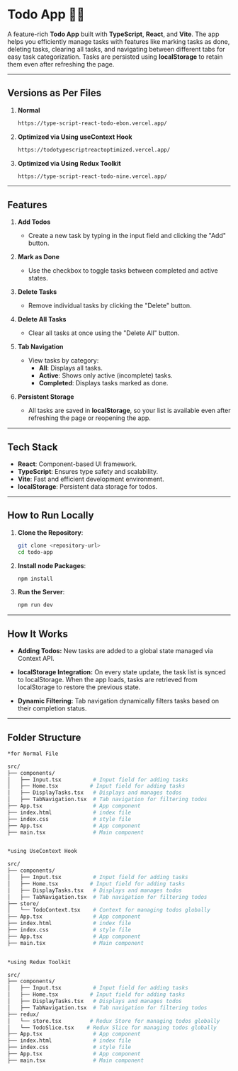 # Todo App 🚀🎊

A feature-rich **Todo App** built with **TypeScript**, **React**, and **Vite**. The app helps you efficiently manage tasks with features like marking tasks as done, deleting tasks, clearing all tasks, and navigating between different tabs for easy task categorization. Tasks are persisted using **localStorage** to retain them even after refreshing the page.

---

## Versions as Per Files

1. **Normal**
   
   ```bash
   https://type-script-react-todo-ebon.vercel.app/

2. **Optimized via Using useContext Hook**
   
   ```bash
   https://todotypescriptreactoptimized.vercel.app/

3. **Optimized via Using Redux Toolkit**
   
   ```bash
   https://type-script-react-todo-nine.vercel.app/
---

## Features

1. **Add Todos**  
   - Create a new task by typing in the input field and clicking the "Add" button.

2. **Mark as Done**  
   - Use the checkbox to toggle tasks between completed and active states.

3. **Delete Tasks**  
   - Remove individual tasks by clicking the "Delete" button.

4. **Delete All Tasks**  
   - Clear all tasks at once using the "Delete All" button.

5. **Tab Navigation**  
   - View tasks by category:
     - **All**: Displays all tasks.
     - **Active**: Shows only active (incomplete) tasks.
     - **Completed**: Displays tasks marked as done.

6. **Persistent Storage**  
   - All tasks are saved in **localStorage**, so your list is available even after refreshing the page or reopening the app.

---

## Tech Stack

- **React**: Component-based UI framework.
- **TypeScript**: Ensures type safety and scalability.
- **Vite**: Fast and efficient development environment.
- **localStorage**: Persistent data storage for todos.

---

## How to Run Locally

1. **Clone the Repository**:
   ```bash
   git clone <repository-url>
   cd todo-app

2. **Install node Packages**:
   ```bash
   npm install

3. **Run the Server**:
   ```bash
   npm run dev

---

## How It Works

- **Adding Todos:** New tasks are added to a global state managed via Context API.

- **localStorage Integration:** On every state update, the task list is synced to localStorage. When the app loads, tasks are retrieved from localStorage to restore the previous state.
  
- **Dynamic Filtering:** Tab navigation dynamically filters tasks based on their completion status.


---


## Folder Structure


```bash
*for Normal File

src/
├── components/
│   ├── Input.tsx          # Input field for adding tasks
│   ├── Home.tsx          # Input field for adding tasks
│   ├── DisplayTasks.tsx   # Displays and manages todos
│   ├── TabNavigation.tsx  # Tab navigation for filtering todos
├── App.tsx                # App component
├── index.html             # index file 
├── index.css              # style file
├── App.tsx                # App component
├── main.tsx               # Main component


*using UseContext Hook

src/
├── components/
│   ├── Input.tsx          # Input field for adding tasks
│   ├── Home.tsx          # Input field for adding tasks
│   ├── DisplayTasks.tsx   # Displays and manages todos
│   ├── TabNavigation.tsx  # Tab navigation for filtering todos
├── store/
│   └── TodoContext.tsx    # Context for managing todos globally
├── App.tsx                # App component
├── index.html             # index file 
├── index.css              # style file
├── App.tsx                # App component
├── main.tsx               # Main component


*using Redux Toolkit

src/
├── components/
│   ├── Input.tsx          # Input field for adding tasks
│   ├── Home.tsx          # Input field for adding tasks
│   ├── DisplayTasks.tsx   # Displays and manages todos
│   ├── TabNavigation.tsx  # Tab navigation for filtering todos
├── redux/
│   └── store.tsx         # Redux Store for managing todos globally
│   └── TodoSlice.tsx    # Redux Slice for managing todos globally
├── App.tsx                # App component
├── index.html             # index file 
├── index.css              # style file
├── App.tsx                # App component
├── main.tsx               # Main component
